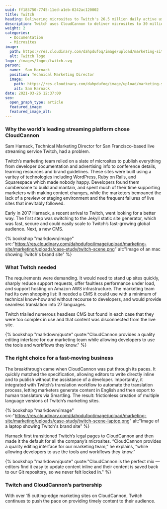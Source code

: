 ```yaml
---
uuid: ff183750-7745-11ed-a1eb-0242ac120002
title: Twitch
heading: Delivering microsites to Twitch's 26.5 million daily active users
description: Twitch uses CloudCannon to deliver microsites to 30 million customers, allowing editors to write directly inline and to publish without the assistance of a developer.
weight: 2
categories:
  - Documentation
  - Microsites
image: 
  path: https://res.cloudinary.com/dahpdufoq/image/upload/marketing-site/marketing/uploads/twitch-card-1.png
  alt: Twitch logo
logo: /images/logos/twitch.svg
person:
  name:  Sam Harnack
  position: Technical Marketing Director
  image: 
    path: https://res.cloudinary.com/dahpdufoq/image/upload/marketing-site/marketing/uploads/case-study/twitch-profile-small.png
    alt: Sam Harnack
date: 2021-03-26 12:37:00
seo:
  open_graph_type: article
  featured_image:
  featured_image_alt:
---
```


### Why the world’s leading streaming platform chose CloudCannon

Sam Harnack, Technical Marketing Director for San Francisco-based live
streaming service Twitch, had a problem.

Twitch’s marketing team relied on a slate of microsites to publish
everything from developer documentation and advertising info to conference
details, learning resources and brand guidelines. These sites were built using
a varitey of technologies including WordPress, Ruby on Rails, and Squarespace which 
 made nobody happy. Developers found them cumbersome to build and
mantain, and spent much of their time supporting marketers with making content changes, 
while the marketers bemoaned the lack of a preview or staging environment and the frequent 
failures of live sites that inevitably followed.

Early in 2017 Harnack, a recent arrival to Twitch, went looking for a
better way. The first step was switching to the Jekyll static site
generator, which was fast, secure and could easily scale to Twitch’s
fast-growing global audience. Next, a new CMS.

{% bookshop "markdown/image" src:"https://res.cloudinary.com/dahpdufoq/image/upload/marketing-site/marketing/uploads/case-study/twitch-scene.png" alt:"Image of an mac showing Twitch's brand site" %}

### What Twitch needed

The requirements were demanding. It would need to stand up sites quickly,
sharply reduce support requests, offer faultless performance under load,
and support hosting on Amazon AWS infrastructure. The marketing team had
its own shopping list: It needed a CMS it could use with a minimum of
technical know-how and without recourse to developers, and would provide
seamless translation into 27 languages.

Twitch trialled numerous headless CMS but found in each case that they
were too complex in use and that content was disconnected from the live
site.

{% bookshop "markdown/quote" quote:"CloudCannon provides a quality editing interface for our marketing team while allowing developers to use the tools and workflows they know." %}

### The right choice for a fast-moving business

The breakthrough came when CloudCannon was put through its paces. It
quickly matched the specification, allowing editors to write directly
inline and to publish without the assistance of a developer. Importantly,
it integrated with Twitch’s translation workflow to automate the
translation process, letting marketers generate content in English and
then export to human translators via Smartling. The result: frictionless
creation of multiple language versions of Twitch’s marketing sites.

{% bookshop "markdown/image" src:"https://res.cloudinary.com/dahpdufoq/image/upload/marketing-site/marketing/uploads/case-study/twitch-scene-laptop.png" alt:"Image of a laptop showing Twitch's brand site" %}

Harnack first transitioned Twitch’s legal pages to CloudCannon and then
made it the default for all the company’s microsites. “CloudCannon
provides a quality editing interface for our marketing team,” he explains,
“while allowing developers to use the tools and workflows they
know.”
  
{% bookshop "markdown/quote" quote:"CloudCannon is the perfect mix — editors find it easy to update content inline and their content is saved back to our Git repository, so we never felt locked in." %}
 

### Twitch and CloudCannon’s partnership

With over 15 cutting-edge marketing sites on CloudCannon, Twitch continues
to push the pace on providing timely content to their audience.

